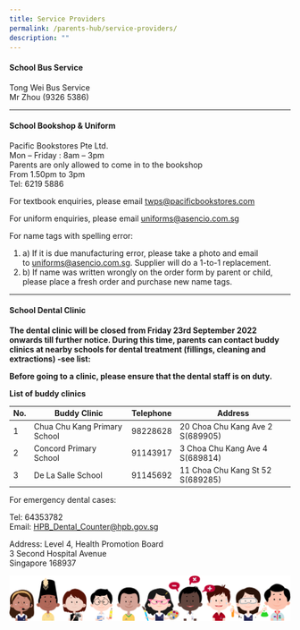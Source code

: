 ```yaml
---
title: Service Providers
permalink: /parents-hub/service-providers/
description: ""
---
```

#### School Bus Service

Tong Wei Bus Service  
Mr Zhou (9326 5386)

<hr>

#### School Bookshop &amp; Uniform

Pacific Bookstores Pte Ltd.  
Mon – Friday : 8am – 3pm  
Parents are only allowed to come in to the bookshop  
From 1.50pm to 3pm  
Tel: 6219 5886

For textbook enquiries, please email&nbsp;[twps@pacificbookstores.com](mailto:twps@pacificbookstores.com)

For uniform enquiries, please email&nbsp;[uniforms@asencio.com.sg](mailto:uniforms@asencio.com.sg)

For name tags with spelling error:

1.  a) If it is due manufacturing error, please take a photo and email to&nbsp;[uniforms@asencio.com.sg](mailto:uniforms@asencio.com.sg). Supplier will do a 1-to-1 replacement.
2.  b) If name was written wrongly on the order form by parent or child, please place a fresh order and purchase new name tags.

<hr>

#### School Dental Clinic

**The dental clinic will be closed from Friday 23rd September 2022 onwards till further notice. During this time, parents can contact buddy clinics at nearby schools for dental treatment (fillings, cleaning and extractions) -see list:**

**Before going to a clinic, please ensure that the dental staff is on duty.**

**List of buddy clinics**

| No. | Buddy Clinic | Telephone | Address |
| -------- | -------- | -------- | -------- |
| 1     | Chua Chu Kang Primary School     | 98228628     | 20 Choa Chu Kang Ave 2 S(689905)    |
| 2     | Concord Primary School    | 91143917     | 3 Choa Chu Kang Ave 4 S(689814)     |
| 3     | De La Salle School     | 91145692     | 11 Choa Chu Kang St 52 S(689285)    |

For emergency dental cases:

Tel: 64353782  
Email:&nbsp;[HPB\_Dental\_Counter@hpb.gov.sg](mailto:HPB_Dental_Counter@hpb.gov.sg)

Address: Level 4, Health Promotion Board  
3 Second Hospital Avenue  
Singapore 168937

![](/images/kids.png)